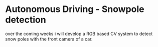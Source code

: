 # Autonomous Driving - Snowpole detection
over the coming weeks i will develop a RGB based CV system to detect snow poles with the front camera of a car.

